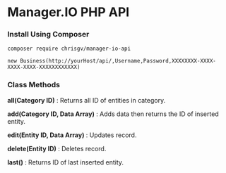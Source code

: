 #  Manager.IO PHP API

### Install Using Composer

  `composer require chrisgv/manager-io-api`
  
  `new Business(http://yourHost/api/,Username,Password,XXXXXXXX-XXXX-XXXX-XXXX-XXXXXXXXXXXX)`

### Class Methods

  __all(Category ID)__ : Returns all ID of entities in category.
  
  __add(Category ID, Data Array)__ : Adds data then returns the ID of inserted entity.
  
  __edit(Entity ID, Data Array)__ : Updates record.
  
  __delete(Entity ID)__ : Deletes record.
  
  __last()__ : Returns ID of last inserted entity.
